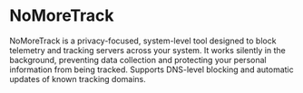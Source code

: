# NoMoreTrack
NoMoreTrack is a privacy-focused, system-level tool designed to block telemetry and tracking servers across your system. It works silently in the background, preventing data collection and protecting your personal information from being tracked. Supports DNS-level blocking and automatic updates of known tracking domains.
